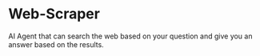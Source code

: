 # Web-Scraper
AI Agent that can search the web based on your question and give you an answer based on the results.
